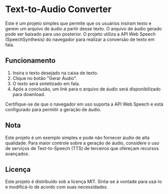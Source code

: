 # Text-to-Audio Converter

Este é um projeto simples que permite que os usuários insiram texto e gerem um arquivo de áudio a partir desse texto. O arquivo de áudio gerado pode ser baixado para uso posterior. O projeto utiliza a API Web Speech (SpeechSynthesis) do navegador para realizar a conversão de texto em fala.

## Funcionamento

1. Insira o texto desejado na caixa de texto.
2. Clique no botão "Gerar Áudio".
3. O texto será sintetizado em fala.
4. Após a conclusão, um link para o arquivo de áudio será disponibilizado para download.

Certifique-se de que o navegador em uso suporta a API Web Speech e está configurado para permitir a geração de áudio.

## Nota

Este projeto é um exemplo simples e pode não fornecer áudio de alta qualidade. Para maior controle sobre a geração de áudio, considere o uso de serviços de Text-to-Speech (TTS) de terceiros que ofereçam recursos avançados.

## Licença

Este projeto é distribuído sob a licença MIT. Sinta-se à vontade para usá-lo e modificá-lo de acordo com suas necessidades.
